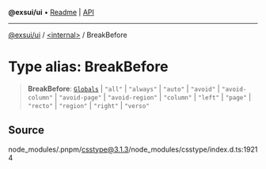 **@exsui/ui** • [Readme](../../README.md) \| [API](../../globals.md)

***

[@exsui/ui](../../README.md) / [\<internal\>](../README.md) / BreakBefore

# Type alias: BreakBefore

> **BreakBefore**: [`Globals`](Globals.md) \| `"all"` \| `"always"` \| `"auto"` \| `"avoid"` \| `"avoid-column"` \| `"avoid-page"` \| `"avoid-region"` \| `"column"` \| `"left"` \| `"page"` \| `"recto"` \| `"region"` \| `"right"` \| `"verso"`

## Source

node\_modules/.pnpm/csstype@3.1.3/node\_modules/csstype/index.d.ts:19214
